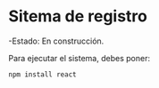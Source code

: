 <h1>Sitema de registro</h1>

-Estado: En construcción.

Para ejecutar el sistema, debes poner:

```npm install react```
